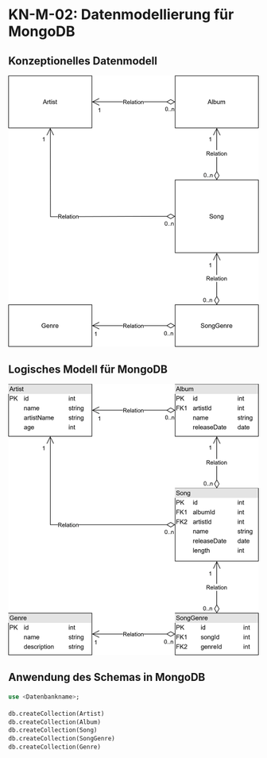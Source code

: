# KN-M-02: Datenmodellierung für MongoDB

## Konzeptionelles Datenmodell

![database concept](M165_Concept.drawio.svg)

## Logisches Modell für MongoDB

![datebase logical model](M165.drawio.svg)

## Anwendung des Schemas in MongoDB

```sql
use <Datenbankname>;

db.createCollection(Artist)
db.createCollection(Album)
db.createCollection(Song)
db.createCollection(SongGenre)
db.createCollection(Genre)
```